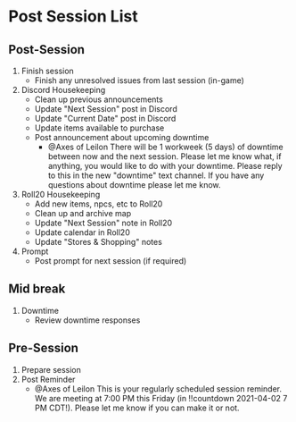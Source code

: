 # Post Session List

## Post-Session

1. Finish session
    - Finish any unresolved issues from last session (in-game)
2. Discord Housekeeping
    - Clean up previous announcements
    - Update "Next Session" post in Discord
    - Update "Current Date" post in Discord
    - Update items available to purchase
    - Post announcement about upcoming downtime
        - @Axes of Leilon There will be 1 workweek (5 days) of downtime between now and the next session. Please let me know what, if anything, you would like to do with your downtime. Please reply to this in the new "downtime" text channel. If you have any questions about downtime please let me know.
3. Roll20 Housekeeping
    - Add new items, npcs, etc to Roll20
    - Clean up and archive map
    - Update "Next Session" note in Roll20
    - Update calendar in Roll20
    - Update "Stores & Shopping" notes
4. Prompt
    - Post prompt for next session (if required)

## Mid break

1. Downtime
    - Review downtime responses

## Pre-Session

1. Prepare session
2. Post Reminder
    - @Axes of Leilon This is your regularly scheduled session reminder. We are meeting at 7:00 PM this Friday (in !!countdown 2021-04-02 7 PM CDT!). Please let me know if you can make it or not.
